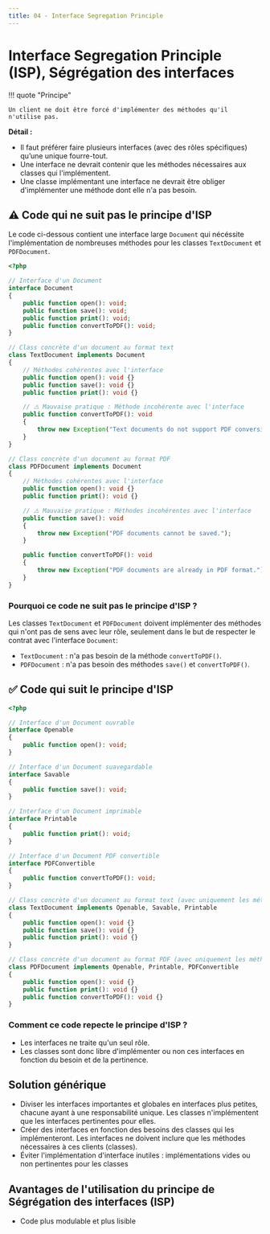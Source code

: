 ```yaml
---
title: 04 - Interface Segregation Principle
---
```


# Interface Segregation Principle (ISP), Ségrégation des interfaces

!!! quote "Principe"

    Un client ne doit être forcé d'implémenter des méthodes qu'il n'utilise pas.

**Détail :**

- Il faut préférer faire plusieurs interfaces (avec des rôles spécifiques) qu’une unique fourre-tout.
- Une interface ne devrait contenir que les méthodes nécessaires aux classes qui l'implémentent.
- Une classe implémentant une interface ne devrait être obliger d'implémenter une méthode dont elle n'a pas besoin.

## ⚠️ Code qui ne suit pas le principe d'ISP

Le code ci-dessous contient une interface large `Document` qui nécéssite l'implémentation de nombreuses méthodes pour les classes `TextDocument` et `PDFDocument`.

```php
<?php

// Interface d'un Document
interface Document
{
    public function open(): void;
    public function save(): void;
    public function print(): void;
    public function convertToPDF(): void;
}

// Class concrète d'un document au format text
class TextDocument implements Document
{
    // Méthodes cohérentes avec l'interface
    public function open(): void {}
    public function save(): void {}
    public function print(): void {}

    // ⚠️ Mauvaise pratique : Méthode incohérente avec l'interface
    public function convertToPDF(): void
    {
        throw new Exception("Text documents do not support PDF conversion.");
    }
}

// Class concrète d'un document au format PDF
class PDFDocument implements Document
{
    // Méthodes cohérentes avec l'interface
    public function open(): void {}
    public function print(): void {}

    // ⚠️ Mauvaise pratique : Méthodes incohérentes avec l'interface
    public function save(): void
    {
        throw new Exception("PDF documents cannot be saved.");
    }

    public function convertToPDF(): void
    {
        throw new Exception("PDF documents are already in PDF format.");
    }
}
```

### Pourquoi ce code ne suit pas le principe d'ISP ?

Les classes `TextDocument` et `PDFDocument` doivent implémenter des méthodes qui n'ont pas de sens avec leur rôle, seulement dans le but de respecter le contrat avec l'interface `Document`: 

- `TextDocument` : n'a pas besoin de la méthode `convertToPDF()`.
- `PDFDocument` : n'a pas besoin des méthodes `save()` et `convertToPDF()`.

## ✅ Code qui suit le principe d'ISP

```php
<?php

// Interface d'un Document ouvrable
interface Openable
{
    public function open(): void;
}

// Interface d'un Document suavegardable
interface Savable
{
    public function save(): void;
}

// Interface d'un Document imprimable
interface Printable
{
    public function print(): void;
}

// Interface d'un Document PDF convertible
interface PDFConvertible
{
    public function convertToPDF(): void;
}

// Class concrète d'un document au format text (avec uniquement les méthodes nécéssaire)
class TextDocument implements Openable, Savable, Printable
{
    public function open(): void {}
    public function save(): void {}
    public function print(): void {}
}

// Class concrète d'un document au format PDF (avec uniquement les méthodes nécéssaire)
class PDFDocument implements Openable, Printable, PDFConvertible
{
    public function open(): void {}
    public function print(): void {}
    public function convertToPDF(): void {}
}
```

### Comment ce code repecte le principe d'ISP ?

- Les interfaces ne traite qu'un seul rôle.
- Les classes sont donc libre d'implémenter ou non ces interfaces en fonction du besoin et de la pertinence.

## Solution générique

- Diviser les interfaces importantes et globales en interfaces plus petites, chacune ayant à une responsabilité unique. Les classes n'implémentent que les interfaces pertinentes pour elles.
- Créer des interfaces en fonction des besoins des classes qui les implémenteront. Les interfaces ne doivent inclure que les méthodes nécessaires à ces clients (classes).
- Éviter l'implémentation d'interface inutiles : implémentations vides ou non pertinentes pour les classes 

## Avantages de l'utilisation du principe de Ségrégation des interfaces (ISP)

- Code plus modulable et plus lisible